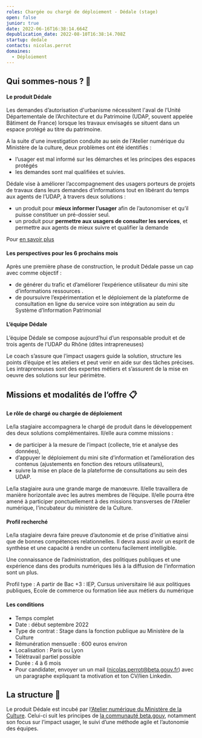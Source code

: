 ```yaml
---
roles: Chargée ou chargé de déploiement - Dédale (stage)
open: false
junior: true
date: 2022-06-16T16:38:14.664Z
depublication_date: 2022-08-10T16:38:14.708Z
startup: dedale
contacts: nicolas.perrot
domaines:
  - Déploiement
---
```

## **Qui sommes-nous ? 👋**

#### **Le produit Dédale**

Les demandes d’autorisation d'urbanisme nécessitent l'aval de l’Unité Départementale de l’Architecture et du Patrimoine (UDAP, souvent appelée Bâtiment de France) lorsque les travaux envisagés se situent dans un espace protégé au titre du patrimoine.

A la suite d'une investigation conduite au sein de l'Atelier numérique du Ministère de la culture, deux problèmes ont été identifiés :

* l’usager est mal informé sur les démarches et les principes des espaces protégés
* les demandes sont mal qualifiées et suivies.

Dédale vise à améliorer l’accompagnement des usagers porteurs de projets de travaux  dans leurs demandes d’informations tout en libérant du temps aux agents de l’UDAP, à travers deux solutions : 

* un produit pour **mieux informer l’usager** afin de l’autonomiser et qu’il puisse constituer un pré-dossier seul. 
* un produit pour **permettre aux usagers de consulter les services**, et permettre aux agents de mieux suivre et qualifier la demande 

Pour [en savoir plus](https://beta.gouv.fr/startups/dedale.html)

#### **Les perspectives pour les 6 prochains mois**

Après une première phase de construction, le produit Dédale passe un cap avec comme objectif :

* de générer du trafic et d’améliorer l’expérience utilisateur du mini site d’informations ressources .
* de poursuivre l’expérimentation et le déploiement de la plateforme de consultation en ligne du service voire son intégration au sein du Système d’Information Patrimonial

#### **L’équipe Dédale**

L’équipe Dédale se compose aujourd’hui d’un responsable produit et de trois agents de l’UDAP du Rhône (dites intrapreneuses)

Le coach s’assure que l’impact usagers guide la solution, structure les points d’équipe et les ateliers et peut venir en aide sur des tâches précises. Les intrapreneuses sont des expertes métiers et s’assurent de la mise en oeuvre des solutions sur leur périmètre.

## **Missions et modalités de l’offre 📋**

#### **Le rôle de chargé ou chargée de déploiement** 

Le/la stagiaire accompagnera le chargé de produit dans le développement des deux solutions complémentaires. Il/elle aura comme missions :

* de participer à la mesure de l’impact (collecte, trie et analyse des données),
* d’appuyer le déploiement du mini site d’information et l’amélioration des contenus (ajustements en fonction des retours utilisateurs),
* suivre la mise en place de la plateforme de consultations au sein des UDAP.

Le/la stagiaire aura une grande marge de manœuvre. Il/elle travaillera de manière horizontale avec les autres membres de l’équipe. Il/elle pourra être amené à participer ponctuellement à des missions transverses de l'Atelier numérique, l'incubateur du ministère de la Culture. 

#### **Profil recherché** 

Le/la stagiaire devra faire preuve d’autonomie et de prise d’initiative ainsi que de bonnes compétences relationnelles. Il devra aussi avoir un esprit de synthèse et une capacité à rendre un contenu facilement intelligible.

Une connaissance de l’administration, des politiques publiques et une expérience dans des produits numériques liés à la diffusion de l’information sont un plus.

Profil type : A partir de Bac +3 : IEP, Cursus universitaire lié aux politiques publiques, Ecole de commerce ou formation liée aux métiers du numérique

#### **Les conditions**

* Temps complet
* Date : début septembre 2022
* Type de contrat : Stage dans la fonction publique au Ministère de la Culture
* Rémunération mensuelle : 600 euros environ
* Localisation : Paris ou Lyon
* Télétravail partiel possible 
* Durée : 4 à 6 mois
* Pour candidater, envoyer un un mail (nicolas.perrot@beta.gouv.fr) avec un paragraphe expliquant ta motivation et ton CV/lien Linkedin.

## **La structure 🏫**

Le produit Dédale est incubé par l[‘Atelier numérique du Ministère de la Culture](https://www.incubateur.net/approche/incubateurs/culture.html). Celui-ci suit les principes de [la communauté beta.gouv](https://beta.gouv.fr/), notamment son focus sur l’impact usager, le suivi d’une méthode agile et l’autonomie des équipes.
